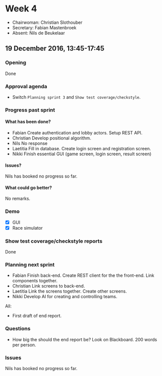 # Week 4
- Chairwoman: Christian Slothouber
- Secretary: Fabian Mastenbroek
- Absent: Nils de Beukelaar

## 19 December 2016, 13:45-17:45
### Opening
Done

### Approval agenda
- Switch `Planning sprint 3` and `Show test coverage/checkstyle`.

### Progress past sprint
#### What has been done?
- Fabian
  Create authentication and lobby actors. Setup REST API.
- Christian
  Develop positional algorithm.
- Nils
  No response
- Laetitia
  Fill in database. Create login screen and registration screen.
- Nikki
  Finish essential GUI (game screen, login screen, result screen)

#### Issues?
Nils has booked no progress so far.

#### What could go better?
No remarks.

### Demo
- [x] GUI
- [x] Race simulator

### Show test coverage/checkstyle reports
Done

### Planning next sprint
- Fabian
  Finish back-end. Create REST client for the the front-end. Link components
  together.
- Christian
  Link screens to back-end.
- Laetitia
  Link the screens together. Create other screens.
- Nikki
  Develop AI for creating and controlling teams.

All:
- First draft of end report.

### Questions
- How big the should the end report be?
  Look on Blackboard. 200 words per person.

### Issues
Nils has booked no progress so far.
